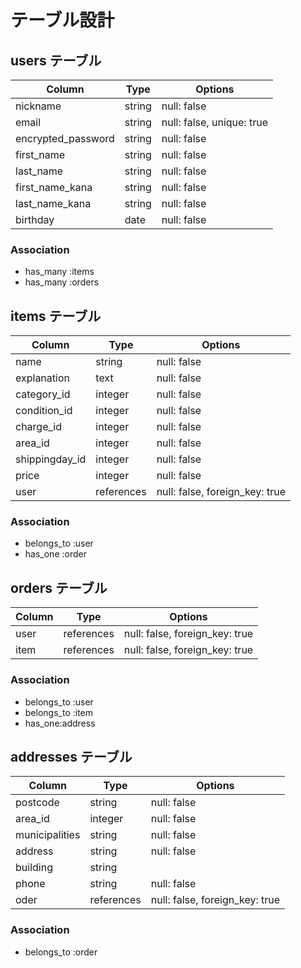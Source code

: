 # テーブル設計

## users テーブル

|Column            |Type   |Options                  |
|------------------|-------|-------------------------|
|nickname          |string |null: false              |
|email             |string |null: false, unique: true|
|encrypted_password|string |null: false              |
|first_name        |string |null: false              |
|last_name         |string |null: false              |
|first_name_kana   |string |null: false              |
|last_name_kana    |string |null: false              |
|birthday          |date   |null: false              |

### Association
- has_many :items
- has_many :orders


## items テーブル
|Column         |Type       |Options                        |
|---------------|-----------|-------------------------------|
|name           |string     |null: false                    |
|explanation    |text       |null: false                    |
|category_id    |integer    |null: false                    |
|condition_id   |integer    |null: false                    |
|charge_id      |integer    |null: false                    |
|area_id        |integer    |null: false                    |
|shippingday_id |integer    |null: false                    |
|price          |integer    |null: false                    |
|user           |references |null: false, foreign_key: true |



### Association
- belongs_to :user
- has_one :order

## orders テーブル

|Column        |Type       |Options                        |
|--------------|-----------|-------------------------------|
|user          |references |null: false, foreign_key: true |
|item          |references |null: false, foreign_key: true |



### Association
- belongs_to :user
- belongs_to :item
- has_one:address


## addresses テーブル

|Column        |Type       |Options                        |
|--------------|-----------|-------------------------------|
|postcode      |string     |null: false                    |
|area_id       |integer    |null: false                    |
|municipalities|string     |null: false                    |
|address       |string     |null: false                    |
|building      |string     |                               |
|phone         |string     |null: false                    |
|oder          |references |null: false, foreign_key: true |

### Association
- belongs_to :order
